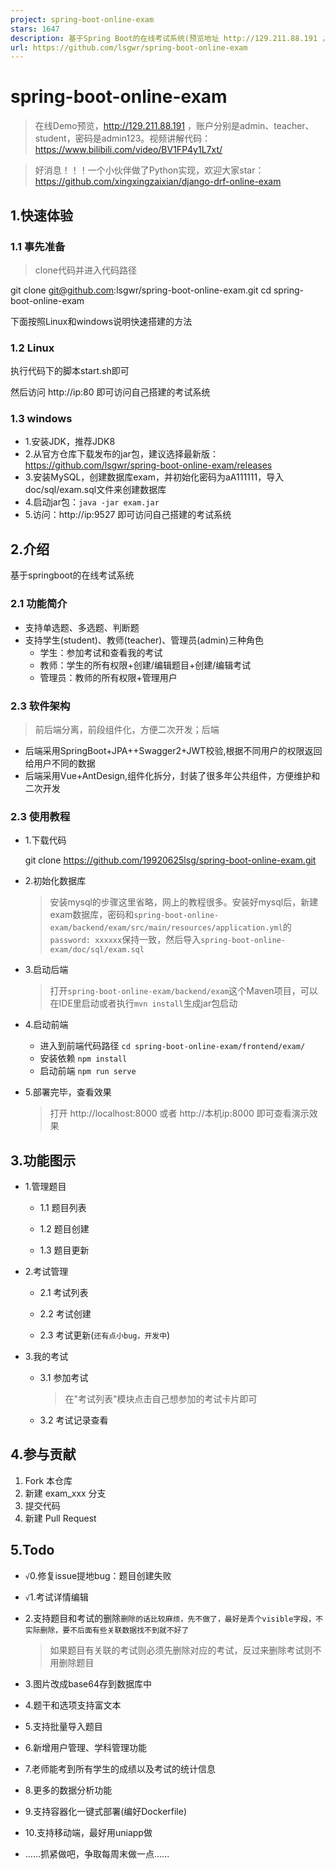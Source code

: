 ```yaml
---
project: spring-boot-online-exam
stars: 1647
description: 基于Spring Boot的在线考试系统(预览地址 http://129.211.88.191 ，账户分别是admin、teacher、student，密码是admin123)，也有Python实现
url: https://github.com/lsgwr/spring-boot-online-exam
---
```


spring-boot-online-exam
=======================

> 在线Demo预览，http://129.211.88.191 ，账户分别是admin、teacher、student，密码是admin123。视频讲解代码：https://www.bilibili.com/video/BV1FP4y1L7xt/

> 好消息！！！一个小伙伴做了Python实现，欢迎大家star：https://github.com/xingxingzaixian/django-drf-online-exam

1.快速体验
------

### 1.1 事先准备

> clone代码并进入代码路径

git clone git@github.com:lsgwr/spring-boot-online-exam.git
cd spring-boot-online-exam

下面按照Linux和windows说明快速搭建的方法

### 1.2 Linux

执行代码下的脚本start.sh即可

然后访问 http://ip:80 即可访问自己搭建的考试系统

### 1.3 windows

-   1.安装JDK，推荐JDK8
-   2.从官方仓库下载发布的jar包，建议选择最新版：https://github.com/lsgwr/spring-boot-online-exam/releases
-   3.安装MySQL，创建数据库exam，并初始化密码为aA111111，导入doc/sql/exam.sql文件来创建数据库
-   4.启动jar包：`java -jar exam.jar`
-   5.访问：http://ip:9527 即可访问自己搭建的考试系统

2.介绍
----

基于springboot的在线考试系统

### 2.1 功能简介

-   支持单选题、多选题、判断题
-   支持学生(student)、教师(teacher)、管理员(admin)三种角色
    -   学生：参加考试和查看我的考试
    -   教师：学生的所有权限+创建/编辑题目+创建/编辑考试
    -   管理员：教师的所有权限+管理用户

### 2.3 软件架构

> 前后端分离，前段组件化，方便二次开发；后端

-   后端采用SpringBoot+JPA++Swagger2+JWT校验,根据不同用户的权限返回给用户不同的数据
-   后端采用Vue+AntDesign,组件化拆分，封装了很多年公共组件，方便维护和二次开发

### 2.3 使用教程

-   1.下载代码
    
    git clone https://github.com/19920625lsg/spring-boot-online-exam.git
    
-   2.初始化数据库
    
    > 安装mysql的步骤这里省略，网上的教程很多。安装好mysql后，新建exam数据库，密码和`spring-boot-online-exam/backend/exam/src/main/resources/application.yml`的`password: xxxxxx`保持一致，然后导入`spring-boot-online-exam/doc/sql/exam.sql`
    
-   3.启动后端
    
    > 打开`spring-boot-online-exam/backend/exam`这个Maven项目，可以在IDE里启动或者执行`mvn install`生成jar包启动
    
-   4.启动前端
    -   进入到前端代码路径 `cd spring-boot-online-exam/frontend/exam/`
    -   安装依赖 `npm install`
    -   启动前端 `npm run serve`
-   5.部署完毕，查看效果
    
    > 打开 http://localhost:8000 或者 http://本机ip:8000 即可查看演示效果
    

3.功能图示
------

-   1.管理题目
    -   1.1 题目列表
        
        > 
        
    -   1.2 题目创建
        
        > 
        
    -   1.3 题目更新
        
        > 
        
-   2.考试管理
    -   2.1 考试列表
        
        > 
        
    -   2.2 考试创建
        
        > 
        
    -   2.3 考试更新(`还有点小bug，开发中`)
        
        > 
        
-   3.我的考试
    -   3.1 参加考试
        
        > 在"考试列表"模块点击自己想参加的考试卡片即可
        
    -   3.2 考试记录查看
        
        > 
        

4.参与贡献
------

1.  Fork 本仓库
2.  新建 exam\_xxx 分支
3.  提交代码
4.  新建 Pull Request

5.Todo
------

-   `√`0.修复issue提地bug：题目创建失败
-   `√`1.考试详情编辑
-   2.支持题目和考试的删除`删除的话比较麻烦，先不做了，最好是弄个visible字段，不实际删除，要不后面有些关联数据找不到就不好了`
    
    > 如果题目有关联的考试则必须先删除对应的考试，反过来删除考试则不用删除题目
    
-   3.图片改成base64存到数据库中
-   4.题干和选项支持富文本
-   5.支持批量导入题目
-   6.新增用户管理、学科管理功能
-   7.老师能考到所有学生的成绩以及考试的统计信息
-   8.更多的数据分析功能
-   9.支持容器化一键式部署(编好Dockerfile)
-   10.支持移动端，最好用uniapp做
-   ......抓紧做吧，争取每周末做一点......

